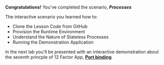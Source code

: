 **Congratulations!** You've completed the scenario, ***Processes***


The interactive scenario you learned how to:

* Clone the Lesson Code from GitHub
* Provision the Runtime Environment
* Understand the Nature of Stateless Processes
* Running the Demonstration Application

In the next lab you'll be presented with an interactive demonstration about the seventh princple of 12 Factor App, **[Port binding](https://12factor.net/port-binding)**.